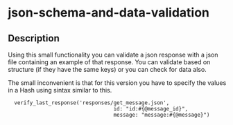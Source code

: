 # json-schema-and-data-validation

## Description

Using this small functionality you can validate a json response with a json file containing an example of that response.
You can validate based on structure (if they have the same keys) or you can check for data also. 

The small inconvenient is that for this version you have to specify the values in a Hash using sintax similar to this.

````
  verify_last_response('responses/get_message.json',
                                  id: "id:#{@message_id}",
                                  message: "message:#{@message}")
````
